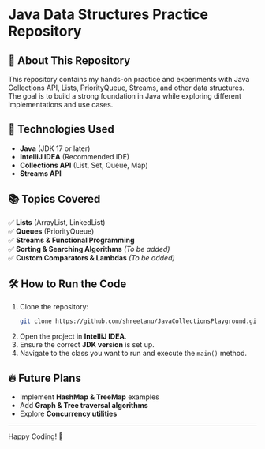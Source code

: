 # Java Data Structures Practice Repository

## 📌 About This Repository
This repository contains my hands-on practice and experiments with Java Collections API, Lists, PriorityQueue, Streams, and other data structures. The goal is to build a strong foundation in Java while exploring different implementations and use cases.


## 🚀 Technologies Used
- **Java** (JDK 17 or later)
- **IntelliJ IDEA** (Recommended IDE)
- **Collections API** (List, Set, Queue, Map)
- **Streams API**

## 📚 Topics Covered
✅ **Lists** (ArrayList, LinkedList)  
✅ **Queues** (PriorityQueue)  
✅ **Streams & Functional Programming**  
✅ **Sorting & Searching Algorithms** *(To be added)*  
✅ **Custom Comparators & Lambdas** *(To be added)*  

## 🛠️ How to Run the Code
1. Clone the repository:
   ```sh
   git clone https://github.com/shreetanu/JavaCollectionsPlayground.git
   ```
2. Open the project in **IntelliJ IDEA**.
3. Ensure the correct **JDK version** is set up.
4. Navigate to the class you want to run and execute the `main()` method.

## 🔥 Future Plans
- Implement **HashMap & TreeMap** examples
- Add **Graph & Tree traversal algorithms**
- Explore **Concurrency utilities**

---

Happy Coding! 🚀


